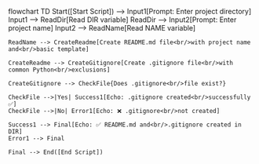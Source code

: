 flowchart TD
    Start([Start Script]) --> Input1[Prompt: Enter project directory]
    Input1 --> ReadDir[Read DIR variable]
    ReadDir --> Input2[Prompt: Enter project name]
    Input2 --> ReadName[Read NAME variable]
    
    ReadName --> CreateReadme[Create README.md file<br/>with project name and<br/>basic template]
    
    CreateReadme --> CreateGitignore[Create .gitignore file<br/>with common Python<br/>exclusions]
    
    CreateGitignore --> CheckFile{Does .gitignore<br/>file exist?}
    
    CheckFile -->|Yes| Success1[Echo: .gitignore created<br/>successfully ✅]
    CheckFile -->|No| Error1[Echo: ❌ .gitignore<br/>not created]
    
    Success1 --> Final[Echo: ✅ README.md and<br/>.gitignore created in DIR]
    Error1 --> Final
    
    Final --> End([End Script])
    
